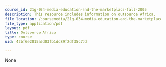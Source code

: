 ```yaml
---
course_id: 21g-034-media-education-and-the-marketplace-fall-2005
description: This resource includes information on outsource Africa.
file_location: /coursemedia/21g-034-media-education-and-the-marketplace-fall-2005/42bf6e2015a6d03fb1dc89f2df35c7dd_MIT21G_034F05_outsourcing.pdf
file_type: application/pdf
layout: pdf
title: Outsource Africa
type: course
uid: 42bf6e2015a6d03fb1dc89f2df35c7dd

---
```

None